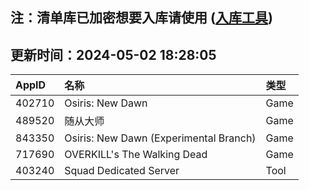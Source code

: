 ## 注：清单库已加密想要入库请使用 ([入库工具](https://github.com/BlankTMing/ManifestAutoUpdate/releases))

## 更新时间：2024-05-02 18:28:05
| AppID | 名称 | 类型  |
| :-------------------- | :----------------------------- | :----------- |
| 402710 | Osiris: New Dawn| Game |
| 489520 | 随从大师| Game |
| 843350 | Osiris: New Dawn (Experimental Branch)| Game |
| 717690 | OVERKILL's The Walking Dead| Game |
| 403240 | Squad Dedicated Server| Tool |
